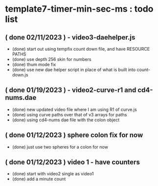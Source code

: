 # template7-timer-min-sec-ms : todo list

## ( done 02/11/2023 ) - video3-daehelper.js
* (done) start out using tempfix count down file, and have RESOURCE PATHS
* (done) use depth 256 skin for numbers
* (done) thum mode fix
* (done) use new dae helper script in place of what is built into count-down.js

## ( done 01/19/2023 ) - video2-curve-r1 and cd4-nums.dae
* (done) new updated video file where I am using R1 of curve.js
* (done) using curve paths over that of v3 arrays for paths
* (done) using cd4-nums dae file with the colon object

## ( done 01/12/2023 ) sphere colon fix for now
* (done) just use two spheres for a colon for now

## ( done 01/12/2023 ) video 1 - have counters
* (done) start with video2 single as video1
* (done) add a minute count

